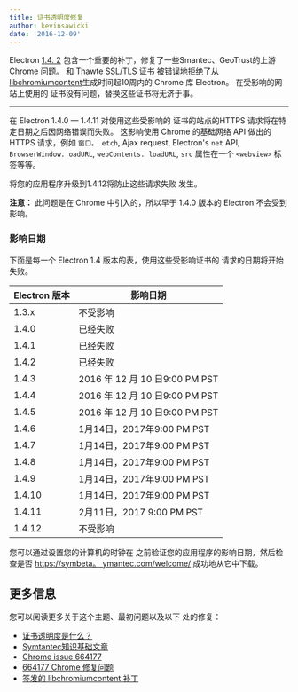 ```yaml
---
title: 证书透明度修复
author: kevinsawicki
date: '2016-12-09'
---
```


Electron [1.4. 2](https://github.com/electron/electron/releases/tag/v1.4.12) 包含一个重要的补丁，修复了一些Smantec、GeoTrust的上游Chrome 问题。 和 Thawte SSL/TLS 证书 被错误地拒绝了从 [libchromiumcontent](https://github.com/electron/libchromiumcontent)生成时间起10周内的 Chrome 库 Electron。 在受影响的网站上使用的 证书没有问题，替换这些证书将无济于事。

---

在 Electron 1.4.0 &mdash; 1.4.11 对使用这些受影响的 证书的站点的HTTPS 请求将在特定日期之后因网络错误而失败。 这影响使用 Chrome 的基础网络 API 做出的 HTTPS 请求，例如 `窗口。 etch`, Ajax request, Electron's `net` API, `BrowserWindow. oadURL`, `webContents. loadURL`, `src` 属性在一个 `<webview>` 标签等等。

将您的应用程序升级到1.4.12将防止这些请求失败 发生。

**注意：** 此问题是在 Chrome 中引入的，所以早于 1.4.0 版本的 Electron 不会受到影响。

### 影响日期

下面是每一个 Electron 1.4 版本的表，使用这些受影响证书的 请求的日期将开始失败。

<table class="table table-ruled table-full-width">
    <thead>
        <tr class="text-left">
            <th>Electron 版本</th>
            <th>影响日期</th>
        </tr>
    </thead>
    <tbody>
        <tr>
            <td>1.3.x</td>
            <td>不受影响</td>
        </tr>
        <tr>
            <td>1.4.0</td>
            <td>已经失败</td>
        </tr>
        <tr>
            <td>1.4.1</td>
            <td>已经失败</td>
        </tr>
        <tr>
            <td>1.4.2</td>
            <td>已经失败</td>
        </tr>
        <tr>
            <td>1.4.3</td>
            <td>2016 年 12 月 10 日9:00 PM PST</td>
        </tr>
        <tr>
            <td>1.4.4</td>
            <td>2016 年 12 月 10 日9:00 PM PST</td>
        </tr>
        <tr>
            <td>1.4.5</td>
            <td>2016 年 12 月 10 日9:00 PM PST</td>
        </tr>
        <tr>
            <td>1.4.6</td>
            <td>1月14日，2017年9:00 PM PST</td>
        </tr>
        <tr>
            <td>1.4.7</td>
            <td>1月14日，2017年9:00 PM PST</td>
        </tr>
        <tr>
            <td>1.4.8</td>
            <td>1月14日，2017年9:00 PM PST</td>
        </tr>
        <tr>
            <td>1.4.9</td>
            <td>1月14日，2017年9:00 PM PST</td>
        </tr>
        <tr>
            <td>1.4.10</td>
            <td>1月14日，2017年9:00 PM PST</td>
        </tr>
        <tr>
            <td>1.4.11</td>
            <td>2月11日，2017 9:00 PM PST</td>
        </tr>
        <tr>
            <td>1.4.12</td>
            <td>不受影响</td>
        </tr>
    </tbody>
</table>

您可以通过设置您的计算机的时钟在 之前验证您的应用程序的影响日期，然后检查是否 [https://symbeta。 ymantec.com/welcome/](https://symbeta.symantec.com/welcome/) 成功地从它中下载。

## 更多信息

您可以阅读更多关于这个主题、最初问题以及以下 处的修复：

- [证书透明度是什么？](https://www.certificate-transparency.org/what-is-ct)
- [Symtantec知识基础文章](https://knowledge.symantec.com/support/ssl-certificates-support/index?page=content&id=ALERT2160)
- [Chrome issue 664177](https://bugs.chromium.org/p/chromium/issues/detail?id=664177)
- [664177 Chrome 修复问题](https://codereview.chromium.org/2495583002)
- [签发的 libchromiumcontent 补丁](https://github.com/electron/libchromiumcontent/pull/248)

